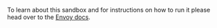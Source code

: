 To learn about this sandbox and for instructions on how to run it please head over
to the [Envoy docs](https://www.envoyproxy.io/docs/envoy/latest/start/sandboxes/rbac.html).
